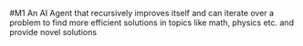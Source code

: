 #M1
An AI Agent that recursively improves itself and can iterate over a problem to find more efficient solutions in topics like math, physics etc. and provide novel solutions
